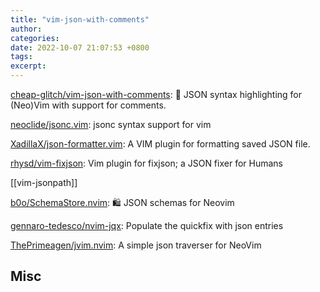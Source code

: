 ```yaml
---
title: "vim-json-with-comments"
author: 
categories: 
date: 2022-10-07 21:07:53 +0800
tags: 
excerpt: 
---
```






[cheap-glitch/vim-json-with-comments](https://github.com/cheap-glitch/vim-json-with-comments): 🐏 JSON syntax highlighting for (Neo)Vim with support for comments.


[neoclide/jsonc.vim](https://github.com/neoclide/jsonc.vim): jsonc syntax support for vim



[XadillaX/json-formatter.vim](https://github.com/XadillaX/json-formatter.vim): A VIM plugin for formatting saved JSON file.


[rhysd/vim-fixjson](https://github.com/rhysd/vim-fixjson): Vim plugin for fixjson; a JSON fixer for Humans


[[vim-jsonpath]]


[b0o/SchemaStore.nvim](https://github.com/b0o/SchemaStore.nvim): 🛍 JSON schemas for Neovim


[gennaro-tedesco/nvim-jqx](https://github.com/gennaro-tedesco/nvim-jqx): Populate the quickfix with json entries


[ThePrimeagen/jvim.nvim](https://github.com/ThePrimeagen/jvim.nvim): A simple json traverser for NeoVim





## Misc













